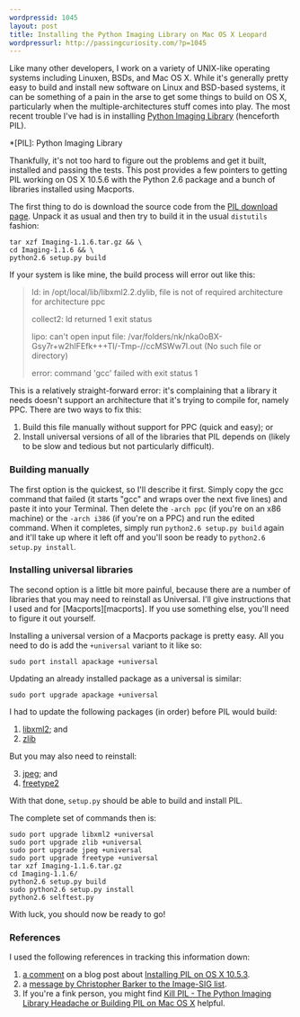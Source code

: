 ```yaml
--- 
wordpressid: 1045
layout: post
title: Installing the Python Imaging Library on Mac OS X Leopard
wordpressurl: http://passingcuriosity.com/?p=1045
---
```


Like many other developers, I work on a variety of UNIX-like operating systems
including Linuxen, BSDs, and Mac OS X. While it's generally pretty easy to
build and install new software on Linux and BSD-based systems, it can be
something of a pain in the arse to get some things to build on OS X,
particularly when the multiple-architectures stuff comes into play. The most
recent trouble I've had is in installing [Python Imaging
Library](http://www.pythonware.com/products/pil/) (henceforth PIL).

*[PIL]: Python Imaging Library

Thankfully, it's not too hard to figure out the problems and get it built, 
installed and passing the tests. This post provides a few pointers to getting 
PIL working on OS X 10.5.6 with the Python 2.6 package and a bunch of libraries 
installed using Macports.

<!--more-->

The first thing to do is download the source code from the [PIL download page](http://www.pythonware.com/products/pil/). Unpack it as
usual and then try to build it in the usual `distutils` fashion:

    tar xzf Imaging-1.1.6.tar.gz && \
    cd Imaging-1.1.6 && \
    python2.6 setup.py build
    
If your system is like mine, the build process will error out like this:

> ld: in /opt/local/lib/libxml2.2.dylib, file is not of required architecture 
> for architecture ppc
> 
> collect2: ld returned 1 exit status
> 
> lipo: can't open input file: /var/folders/nk/nka0oBX-Gsy7r+w2hIFEfk+++TI/-Tmp-//ccMSWw7I.out
> (No such file or directory)
> 
> error: command 'gcc' failed with exit status 1

This is a relatively straight-forward error: it's complaining that a library it
needs doesn't support an architecture that it's trying to compile for, namely 
PPC. There are two ways to fix this:

1. Build this file manually without support for PPC (quick and easy); or
2. Install universal versions of all of the libraries that PIL depends on 
   (likely to be slow and tedious but not particularly difficult).

### Building manually ###

The first option is the quickest, so I'll describe it first. Simply copy the gcc
command that failed (it starts "gcc" and wraps over the next five lines) and 
paste it into your Terminal. Then delete the `-arch ppc` (if you're on an x86 
machine) or the `-arch i386` (if you're on a PPC) and run the edited command. 
When it completes, simply run `python2.6 setup.py build` again and it'll take up
where it left off and you'll soon be ready to `python2.6 setup.py install`.

### Installing universal libraries ###

The second option is a little bit more painful, because there are a number of 
libraries that you may need to reinstall as Universal. I'll give instructions 
that I used and for [Macports][macports]. If you use something else, you'll 
need to figure it out yourself.

Installing a universal version of a Macports package is pretty easy. All you 
need to do is add the `+universal` variant to it like so:

    sudo port install apackage +universal

Updating an already installed package as a universal is similar:

    sudo port upgrade apackage +universal

I had to update the following packages (in order) before PIL would build:

1. [libxml2](http://xmlsoft.org/); and
2. [zlib](http://www.zlib.net/)

But you may also need to reinstall:

3. [jpeg](http://www.ijg.org/); and
4. [freetype2](http://freetype.sourceforge.net/)

With that done, `setup.py` should be able to build and install PIL. 

The complete set of commands then is:

    sudo port upgrade libxml2 +universal
    sudo port upgrade zlib +universal
    sudo port upgrade jpeg +universal
    sudo port upgrade freetype +universal
    tar xzf Imaging-1.1.6.tar.gz
    cd Imaging-1.1.6/
    python2.6 setup.py build
    sudo python2.6 setup.py install
    python2.6 selftest.py

With luck, you should now be ready to go!

### References ###

I used the following references in tracking this information down:

1. [a comment](http://www.p16blog.com/p16/2008/05/appengine-installing-pil-on-os-x-1053.html#comment-6a00e54fa872f38833010535c1c365970c) on a blog post about 
   [Installing PIL on OS X 10.5.3](http://www.p16blog.com/p16/2008/05/appengine-installing-pil-on-os-x-1053.html).
1. a [message by Christopher Barker to the Image-SIG list](http://mail.python.org/pipermail/image-sig/2008-April/004939.html).
3. If you're a fink person, you might find [Kill PIL - The Python Imaging Library Headache or Building PIL on Mac OS X](http://blog.tlensing.org/2008/12/04/kill-pil-the-python-imaging-library-headache/) helpful.
